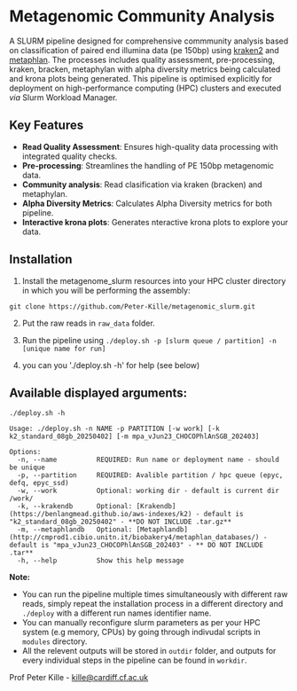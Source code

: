# Metagenomic Community Analysis
A SLURM pipeline designed for comprehensive commmunity analysis based on classification of paired end illumina data (pe 150bp) using [kraken2](https://github.com/DerrickWood/kraken2) and [metaphlan](http://segatalab.cibio.unitn.it/tools/metaphlan/index.html). The processes includes quality assessment, pre-processing, kraken, bracken, metaphylan with alpha diversity metrics being calculated and krona plots being generated. This pipeline is optimised explicitly for deployment on high-performance computing (HPC) clusters and executed _via_ Slurm Workload Manager.

## Key Features

- **Read Quality Assessment**: Ensures high-quality data processing with integrated quality checks.
- **Pre-processing**: Streamlines the handling of PE 150bp metagenomic data.
- **Community analysis**: Read clasification via kraken (bracken) and metaphylan.
- **Alpha Diversity Metrics**: Calculates Alpha Diversity metrics for both pipeline.
- **Interactive krona plots**: Generates nteractive krona plots to explore your data.


## Installation

1. Install the metagenome_slurm resources into your HPC cluster directory in which you will be performing the assembly:  

```
git clone https://github.com/Peter-Kille/metagenomic_slurm.git
```

2. Put the raw reads in `raw_data` folder.  

3. Run the pipeline using `./deploy.sh -p [slurm queue / partition] -n [unique name for run]`  

4. you can you './deploy.sh -h' for help (see below)

## Available displayed arguments:
```
./deploy.sh -h

Usage: ./deploy.sh -n NAME -p PARTITION [-w work] [-k k2_standard_08gb_20250402] [-m mpa_vJun23_CHOCOPhlAnSGB_202403]

Options:
  -n, --name          REQUIRED: Run name or deployment name - should be unique
  -p, --partition     REQUIRED: Avalible partition / hpc queue (epyc, defq, epyc_ssd)
  -w, --work          Optional: working dir - default is current dir /work/
  -k, --krakendb      Optional: [Krakendb](https://benlangmead.github.io/aws-indexes/k2) - default is "k2_standard_08gb_20250402" - **DO NOT INCLUDE .tar.gz** 
  -m, --metaphlandb   Optional: [Metaphlandb](http://cmprod1.cibio.unitn.it/biobakery4/metaphlan_databases/) - default is "mpa_vJun23_CHOCOPhlAnSGB_202403" - ** DO NOT INCLUDE .tar**
  -h, --help          Show this help message

```
 **Note:**
- You can run the pipeline multiple times simultaneously with different raw reads, simply repeat the installation process in a different directory and `./deploy` with a different run names identifier name.
- You can manually reconfigure slurm parameters as per your HPC system (e.g memory, CPUs) by going through indivudal scripts in `modules` directory.
- All the relevent outputs will be stored in `outdir` folder, and outputs for every individual steps in the pipeline can be found in `workdir`.

Prof Peter Kille - kille@cardiff.cf.ac.uk
